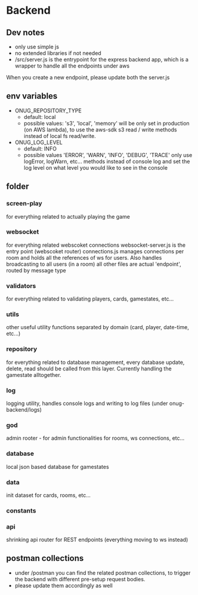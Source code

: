 # Backend

## Dev notes
- only use simple js
- no extended libraries if not needed
- /src/server.js is the entrypoint for the express backend app, which is a wrapper to handle all the endpoints under aws

When you create a new endpoint, please update both the server.js

## env variables
- ONUG_REPOSITORY_TYPE
  - default: local
  - possible values: 's3', 'local', 'memory'
will be only set in production (on AWS lambda), to use the aws-sdk s3 read / write methods instead of local fs read/write. 
- ONUG_LOG_LEVEL
  - default: INFO
  - possible values 'ERROR', 'WARN', 'INFO', 'DEBUG', 'TRACE'
  only use logError, logWarn, etc... methods instead of console log and set the log level on what level you would like to see in the console

## folder

### screen-play
for everything related to actually playing the game

### websocket
for everything related webscoket connections
websocket-server.js is the entry point (webscoket router)
connections.js manages connections per room and holds all the references of ws for users. Also handles broadcasting to all users (in a room)
all other files are actual 'endpoint', routed by message type

### validators
for everything related to validating players, cards, gamestates, etc...

### utils
other useful utility functions separated by domain (card, player, date-time, etc...)

### repository
for everything related to database management, every database update, delete, read should be called from this layer. Currently handling the gamestate alltogether.

### log
logging utility, handles console logs and writing to log files (under onug-backend/logs)

### god
admin rooter - for admin functionalities for rooms, ws connections, etc...

### database
local json based database for gamestates

### data
init dataset for cards, rooms, etc...

### constants

### api
shrinking api router for REST endpoints (everything moving to ws instead)


## postman collections
- under /postman you can find the related postman collections, to trigger the backend with different pre-setup request bodies.
- please update them accordingly as well
